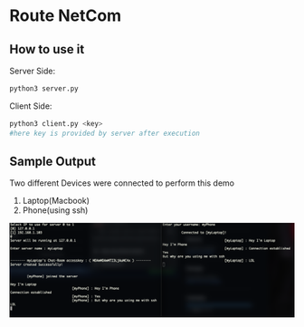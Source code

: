 # Route NetCom

## How to use it
Server Side:
```bash
python3 server.py
```
Client Side:
```bash
python3 client.py <key>
#here key is provided by server after execution
```

## Sample Output
Two different Devices were connected to perform this demo
1. Laptop(Macbook)
2. Phone(using ssh)

![](output/Output.png)
